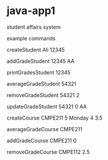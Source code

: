# java-app1
student affairs system

example commands

createStudent Ali 12345

addGradeStudent 12345 AA

printGradesStudent 12345

averageGradeStudent 54321

removeGradeStudent 54321 2

updateGradeStudent 54321 0 AA

createCourse CMPE211 5 Monday 4 3.5

averageGradeCourse CMPE211

addGradeCourse CMPE211 0

removeGradeCourse CMPE112 2.5

